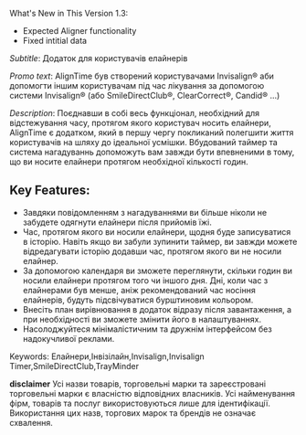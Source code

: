 What's New in This Version 1.3:
- Expected Aligner functionality
- Fixed intitial data


_Subtitle_:
Додаток для користувачів елайнерів

_Promo text_:
AlignTime був створений користувачами Invisalign® аби допомогти іншим користувачам під час лікування за допомогою системи Invisalign® (або SmileDirectClub®, ClearCorrect®, Candid® ...)

_Description_:
Поєднавши в собі весь функціонал, необхідний для відстежування часу, протягом якого користувач носить елайнери, AlignTime є додатком, який в першу чергу покликаний полегшити життя користувачів на шляху до ідеальної усмішки. Вбудований таймер та система нагадуваннь допоможуть вам завжди бути впевненими в тому, що ви носите елайнери протягом необхідної кількості годин.

## Key Features:
- Завдяки повідомленням з нагадуваннями ви більше ніколи не забудете одягнути елайнери після прийомів їжі.
- Час, протягом якого ви носили елайнери, щодня буде записуватися в історію. Навіть якщо ви забули зупинити таймер, ви завжди можете відредагувати історію додавши час, протягом якого ви не носили елайнер.
- За допомогою календаря ви зможете переглянути, скільки годин ви носили елайнери протягом того чи іншого дня. Дні, коли час з елайнерами був менше, аніж рекомендований час носіння елайнерів, будуть підсвічуватися бурштиновим кольором.
- Внесіть план вирівнювання в додаток відразу після завантаження, а при необхідності ви зможете змінити його в налаштуваннях.
- Насолоджуйтеся мінімалістичним та дружнім інтерфейсом без надокучливої реклами.


Keywords: Елайнери,Інвізілайн,Invisalign,Invisalign Timer,SmileDirectClub,TrayMinder


__disclaimer__
Усі назви товарів, торговельні марки та зареєстровані торговельні марки є власністю відповідних власників. Усі найменування фірм, товарів та послуг використовуються лише для ідентифікації. Використання цих назв, торгових марок та брендів не означає схвалення.
